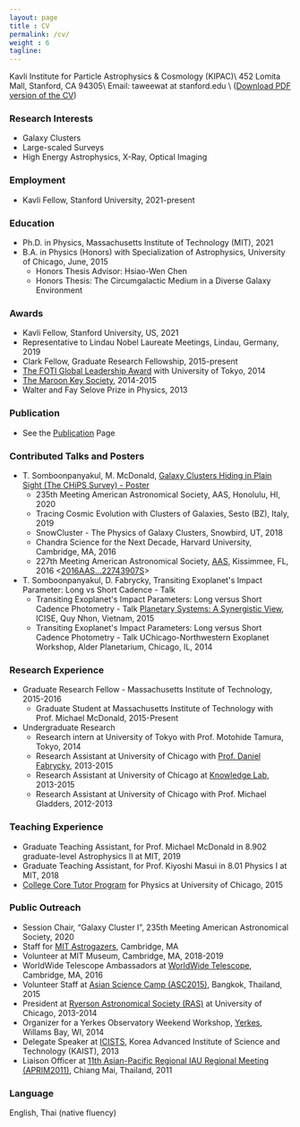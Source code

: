 ```yaml
---
layout: page
title : CV
permalink: /cv/
weight : 6
tagline:
---
```

Kavli Institute for Particle Astrophysics \& Cosmology (KIPAC)\\
452 Lomita Mall, Stanford, CA 94305\\
Email: taweewat at stanford.edu \\
([Download PDF version of the CV](/extra_webpage/Taweewat_new_CV.pdf))

### Research Interests
- Galaxy Clusters
- Large-scaled Surveys
- High Energy Astrophysics, X-Ray, Optical Imaging

### Employment
- Kavli Fellow, Stanford University, 2021-present

### Education
- Ph.D. in Physics, Massachusetts Institute of Technology (MIT), 2021
- B.A. in Physics (Honors) with Specialization of Astrophysics, University of Chicago, June, 2015
  - Honors Thesis Advisor: Hsiao-Wen Chen
  - Honors Thesis: The Circumgalactic Medium in a Diverse Galaxy Environment

### Awards
- Kavli Fellow, Stanford University, US, 2021
- Representative to Lindau Nobel Laureate Meetings, Lindau, Germany, 2019
- Clark Fellow, Graduate Research Fellowship, 2015-present
- [The FOTI Global Leadership Award](http://www.friendsofutokyo.org/grants-and-awards/roster-of-recipients/#2013) with University of Tokyo, 2014
- [The Maroon Key Society](https://studentleaderawards.uchicago.edu/maroon.php), 2014-2015
- Walter and Fay Selove Prize in Physics, 2013

### Publication
- See the [Publication](publications.md) Page

### Contributed Talks and Posters
- T. Somboonpanyakul, M. McDonald, [Galaxy Clusters Hiding in Plain Sight (The CHiPS Survey) - Poster](http://www.physics.utah.edu/snowcluster/archive/2018/talks/Somboonpanyakul.pdf)
  - 235th Meeting American Astronomical Society, AAS, Honolulu, HI, 2020
  - Tracing Cosmic Evolution with Clusters of Galaxies, Sesto (BZ), Italy, 2019
  - SnowCluster - The Physics of Galaxy Clusters, Snowbird, UT, 2018
  - Chandra Science for the Next Decade, Harvard University, Cambridge, MA, 2016
  - 227th Meeting American Astronomical Society, [AAS](https://aas.org/), Kissimmee, FL, 2016 <[2016AAS...22743907S](http://adsabs.harvard.edu/abs/2016AAS...22743907S)>  
- T. Somboonpanyakul, D. Fabrycky, Transiting Exoplanet's Impact Parameter: Long vs Short Cadence - Talk
  - Transiting Exoplanet's Impact Parameters: Long versus Short Cadence Photometry - Talk
    [Planetary Systems: A Synergistic View](http://rencontresduvietnam.org/conferences/2015/planetary-systems/), ICISE, Quy Nhon, Vietnam, 2015
  - Transiting Exoplanet's Impact Parameters: Long versus Short Cadence Photometry - Talk
    UChicago-Northwestern Exoplanet Workshop, Alder Planetarium, Chicago, IL, 2014

### Research Experience
- Graduate Research Fellow - Massachusetts Institute of Technology, 2015-2016
  - Graduate Student at Massachusetts Institute of Technology with Prof. Michael McDonald, 2015-Present
- Undergraduate Research
  - Research intern at University of Tokyo with Prof. Motohide Tamura, Tokyo, 2014
  - Research Assistant at University of Chicago with [Prof. Daniel Fabrycky](http://astro.uchicago.edu/~fabrycky/People.html), 2013-2015
  - Research Assistant at University of Chicago at [Knowledge Lab](http://www.knowledgelab.org/), 2013-2015
  - Research Assistant at University of Chicago with Prof. Michael Gladders, 2012-2013

### Teaching Experience
-	Graduate Teaching Assistant, for Prof. Michael McDonald in 8.902 graduate-level Astrophysics II at MIT, 2019
-	Graduate Teaching Assistant, for Prof. Kiyoshi Masui in 8.01 Physics I at MIT, 2018
- [College Core Tutor Program](https://core-tutors.uchicago.edu/) for Physics at University of Chicago, 2015

### Public Outreach
- Session Chair, “Galaxy Cluster I”, 235th Meeting American Astronomical Society, 2020
- Staff for [MIT Astrogazers](https://astrogazers.mit.edu/), Cambridge, MA
- Volunteer at MIT Museum, Cambridge, MA, 2018-2019
- WorldWide Telescope Ambassadors at [WorldWide Telescope](http://www.worldwidetelescope.org/), Cambridge, MA, 2016
- Volunteer Staff at [Asian Science Camp (ASC2015)](http://asc2015.posn.or.th/), Bangkok, Thailand, 2015
- President at [Ryerson Astronomical Society (RAS)](http://astro.uchicago.edu/RAS/) at University of Chicago, 2013-2014
- Organizer for a Yerkes Observatory Weekend Workshop, [Yerkes](http://astro.uchicago.edu/yerkes/), Willams Bay, WI, 2014
- Delegate Speaker at [ICISTS](http://www.icists.org/), Korea Advanced Institute of Science and Technology (KAIST), 2013
- Liaison Officer at [11th Asian-Pacific Regional IAU Regional Meeting (APRIM2011)](http://www.iau.org/science/meetings/past/general_assemblies/981/), Chiang Mai, Thailand, 2011

### Language
English, Thai (native fluency)
